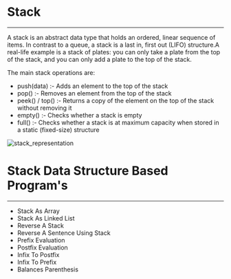 # Stack
-------------------------------------------------------------------------------------------------------------------------------------------------------------------------------

A stack is an abstract data type that holds an ordered, linear sequence of items. In contrast to a queue, a stack is a last in, first out (LIFO) structure.A real-life example is a stack of plates: you can only take a plate from the top of the stack, and you can only add a plate to the top of the stack.

The main stack operations are:

* push(data) :- Adds an element to the top of the stack
* pop()	:- Removes an element from the top of the stack
* peek() / top() :-	Returns a copy of the element on the top of the stack without removing it
* empty() :- Checks whether a stack is empty
* full() :-	Checks whether a stack is at maximum capacity when stored in a static (fixed-size) structure

![stack_representation](https://user-images.githubusercontent.com/76476273/130733601-c5d2bb66-b3d1-4e43-8427-f5a8302945f4.jpg)


# Stack Data Structure Based Program's
----------------------------------------------------------------------------------------------------------------------------------------------------------------------------

 * Stack As Array
 * Stack As Linked List
 * Reverse A Stack
 * Reverse A Sentence Using Stack
 * Prefix Evaluation 
 * Postfix Evaluation
 * Infix To Postfix
 * Infix To Prefix
 * Balances Parenthesis 
 

